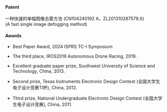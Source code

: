 #### Patent

一种快速的单幅图像去雾方法 (CN104240192 A，ZL201310287579.X)\
(A fast single image defogging method)

#### Awards

- Best Paper Award, 2024  ISPRS TC-I  Symposium

- The third place, IROS2019 Autonomous Drone Racing, 2019.

- Excellent graduate paper prize, Southwest University of Science and Technology, China, 2013.

- Second prize, Texas Instruments Electronic Design Contest (全国大学生电子设计竞赛TI杯), China, 2012.

- Third prize, National Undergraduate Electronic Design Contest (全国大学生电子设计竞赛), China, 2011.